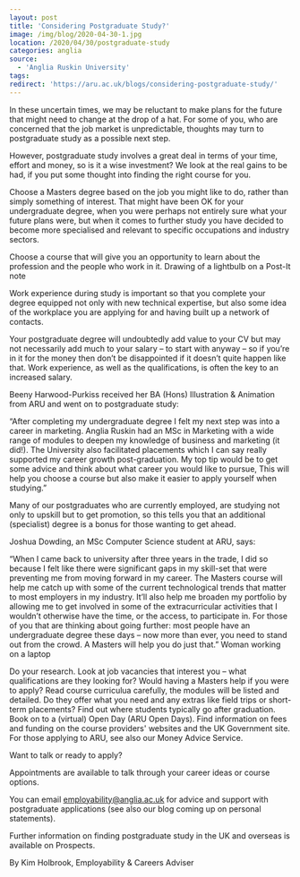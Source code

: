 ```yaml
---
layout: post
title: 'Considering Postgraduate Study?'
image: /img/blog/2020-04-30-1.jpg
location: /2020/04/30/postgraduate-study
categories: anglia
source:
  - 'Anglia Ruskin University'
tags:
redirect: 'https://aru.ac.uk/blogs/considering-postgraduate-study/'
---
```


In these uncertain times, we may be reluctant to make plans for the future that might need to change at the drop of a hat. For some of you, who are concerned that the job market is unpredictable, thoughts may turn to postgraduate study as a possible next step.

However, postgraduate study involves a great deal in terms of your time, effort and money, so is it a wise investment? We look at the real gains to be had, if you put some thought into finding the right course for you.

Choose a Masters degree based on the job you might like to do, rather than simply something of interest. That might have been OK for your undergraduate degree, when you were perhaps not entirely sure what your future plans were, but when it comes to further study you have decided to become more specialised and relevant to specific occupations and industry sectors.

Choose a course that will give you an opportunity to learn about the profession and the people who work in it.
Drawing of a lightbulb on a Post-It note

Work experience during study is important so that you complete your degree equipped not only with new technical expertise, but also some idea of the workplace you are applying for and having built up a network of contacts.

Your postgraduate degree will undoubtedly add value to your CV but may not necessarily add much to your salary – to start with anyway – so if you’re in it for the money then don’t be disappointed if it doesn’t quite happen like that. Work experience, as well as the qualifications, is often the key to an increased salary.

Beeny Harwood-Purkiss received her BA (Hons) Illustration & Animation from ARU and went on to postgraduate study:

“After completing my undergraduate degree I felt my next step was into a career in marketing. Anglia Ruskin had an MSc in Marketing with a wide range of modules to deepen my knowledge of business and marketing (it did!). The University also facilitated placements which I can say really supported my career growth post-graduation. My top tip would be to get some advice and think about what career you would like to pursue, This will help you choose a course but also make it easier to apply yourself when studying.”

Many of our postgraduates who are currently employed, are studying not only to upskill but to get promotion, so this tells you that an additional (specialist) degree is a bonus for those wanting to get ahead.

Joshua Dowding, an MSc Computer Science student at ARU, says:

“When I came back to university after three years in the trade, I did so because I felt like there were significant gaps in my skill-set that were preventing me from moving forward in my career. The Masters course will help me catch up with some of the current technological trends that matter to most employers in my industry. It’ll also help me broaden my portfolio by allowing me to get involved in some of the extracurricular activities that I wouldn’t otherwise have the time, or the access, to participate in. For those of you that are thinking about going further: most people have an undergraduate degree these days – now more than ever, you need to stand out from the crowd. A Masters will help you do just that.”
Woman working on a laptop

Do your research. Look at job vacancies that interest you – what qualifications are they looking for? Would having a Masters help if you were to apply? Read course curriculua carefully, the modules will be listed and detailed. Do they offer what you need and any extras like field trips or short-term placements? Find out where students typically go after graduation. Book on to a (virtual) Open Day (ARU Open Days). Find information on fees and funding on the course providers' websites and the UK Government site. For those applying to ARU, see also our Money Advice Service.

Want to talk or ready to apply?

Appointments are available to talk through your career ideas or course options.

You can email employability@anglia.ac.uk for advice and support with postgraduate applications (see also our blog coming up on personal statements).

Further information on finding postgraduate study in the UK and overseas is available on Prospects.

By Kim Holbrook, Employability & Careers Adviser
